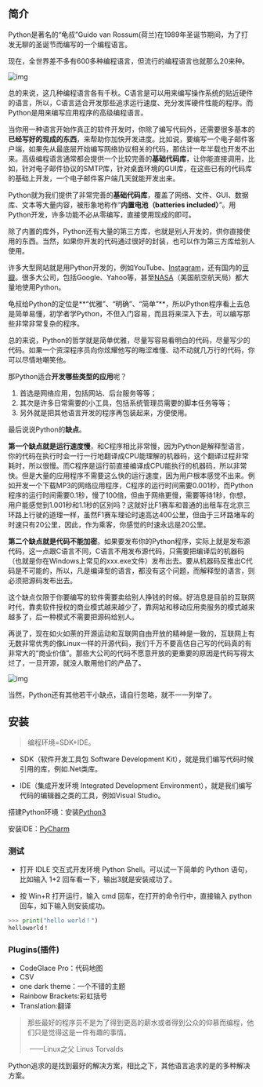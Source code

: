 ## 简介

Python是著名的“龟叔”Guido van Rossum(荷兰)在1989年圣诞节期间，为了打发无聊的圣诞节而编写的一个编程语言。

现在，全世界差不多有600多种编程语言，但流行的编程语言也就那么20来种。

![img](https://pic3.zhimg.com/80/v2-4016218bd5725825023df2a9242d3ada_720w.jpg)

总的来说，这几种编程语言各有千秋。C语言是可以用来编写操作系统的贴近硬件的语言，所以，C语言适合开发那些追求运行速度、充分发挥硬件性能的程序。而Python是用来编写应用程序的高级编程语言。

当你用一种语言开始作真正的软件开发时，你除了编写代码外，还需要很多基本的**已经写好的现成的东西**，来帮助你加快开发进度。比如说，要编写一个电子邮件客户端，如果先从最底层开始编写网络协议相关的代码，那估计一年半载也开发不出来。高级编程语言通常都会提供一个比较完善的**基础代码库**，让你能直接调用，比如，针对电子邮件协议的SMTP库，针对桌面环境的GUI库，在这些已有的代码库的基础上开发，一个电子邮件客户端几天就能开发出来。

Python就为我们提供了非常完善的**基础代码库**，覆盖了网络、文件、GUI、数据库、文本等大量内容，被形象地称作“**内置电池（batteries included）**”。用Python开发，许多功能不必从零编写，直接使用现成的即可。

除了内置的库外，Python还有大量的第三方库，也就是别人开发的，供你直接使用的东西。当然，如果你开发的代码通过很好的封装，也可以作为第三方库给别人使用。

许多大型网站就是用Python开发的，例如YouTube、[Instagram](http://instagram.com/)，还有国内的[豆瓣](http://www.douban.com/)。很多大公司，包括Google、Yahoo等，甚至[NASA](http://www.nasa.gov/)（美国航空航天局）都大量地使用Python。

龟叔给Python的定位是**“优雅”、“明确”、“简单”**，所以Python程序看上去总是简单易懂，初学者学Python，不但入门容易，而且将来深入下去，可以编写那些非常非常复杂的程序。

总的来说，Python的哲学就是简单优雅，尽量写容易看明白的代码，尽量写少的代码。如果一个资深程序员向你炫耀他写的晦涩难懂、动不动就几万行的代码，你可以尽情地嘲笑他。

那Python适合**开发哪些类型的应用**呢？

1. 首选是网络应用，包括网站、后台服务等等；
2. 其次是许多日常需要的小工具，包括系统管理员需要的脚本任务等等；
3. 另外就是把其他语言开发的程序再包装起来，方便使用。

最后说说Python的**缺点**。

**第一个缺点就是运行速度慢**，和C程序相比非常慢，因为Python是解释型语言，你的代码在执行时会一行一行地翻译成CPU能理解的机器码，这个翻译过程非常耗时，所以很慢。而C程序是运行前直接编译成CPU能执行的机器码，所以非常快。但是大量的应用程序不需要这么快的运行速度，因为用户根本感觉不出来。例如开发一个下载MP3的网络应用程序，C程序的运行时间需要0.001秒，而Python程序的运行时间需要0.1秒，慢了100倍，但由于网络更慢，需要等待1秒，你想，用户能感觉到1.001秒和1.1秒的区别吗？这就好比F1赛车和普通的出租车在北京三环路上行驶的道理一样，虽然F1赛车理论时速高达400公里，但由于三环路堵车的时速只有20公里，因此，作为乘客，你感觉的时速永远是20公里。

**第二个缺点就是代码不能加密**。如果要发布你的Python程序，实际上就是发布源代码，这一点跟C语言不同，C语言不用发布源代码，只需要把编译后的机器码（也就是你在Windows上常见的xxx.exe文件）发布出去。要从机器码反推出C代码是不可能的，所以，凡是编译型的语言，都没有这个问题，而解释型的语言，则必须把源码发布出去。

这个缺点仅限于你要编写的软件需要卖给别人挣钱的时候。好消息是目前的互联网时代，靠卖软件授权的商业模式越来越少了，靠网站和移动应用卖服务的模式越来越多了，后一种模式不需要把源码给别人。

再说了，现在如火如荼的开源运动和互联网自由开放的精神是一致的，互联网上有无数非常优秀的像Linux一样的开源代码，我们千万不要高估自己写的代码真的有非常大的“商业价值”。那些大公司的代码不愿意开放的更重要的原因是代码写得太烂了，一旦开源，就没人敢用他们的产品了。

![img](https://www.liaoxuefeng.com/files/attachments/923025444698912/0)

当然，Python还有其他若干小缺点，请自行忽略，就不一一列举了。

## 安装

> 编程环境=SDK+IDE。

- SDK（软件开发工具包 Software Development Kit），就是我们编写代码时候引用的库，例如.Net类库。

- IDE（集成开发环境 Integrated Development Environment），就是我们编写代码的编辑器之类的工具，例如Visual Studio。

搭建Python环境：安装[Python3](https://www.python.org/)

安装IDE：[PyCharm](https://www.jetbrains.com/pycharm/)

### 测试 

- 打开 IDLE 交互式开发环境 Python Shell。可以试一下简单的 Python 语句，比如输入 1+2 回车看一下，输出3就是安装成功了。

- 按 Win+R 打开运行，输入 cmd 回车，在打开的命令行中，直接输入 python 回车，如下输入则安装成功。

```python
>>> print("hello world！")
helloworld！
```

### Plugins(插件)

- CodeGlace Pro：代码地图
- CSV
- one dark theme：一个不错的主题
- Rainbow Brackets:彩虹括号
- Translation:翻译

>   那些最好的程序员不是为了得到更高的薪水或者得到公众的仰慕而编程，他们只是觉得这是一件有趣的事情。
>
>   ​																	——Linux之父 Linus Torvalds

Python追求的是找到最好的解决方案，相比之下，其他语言追求的是的多种解决方案。
